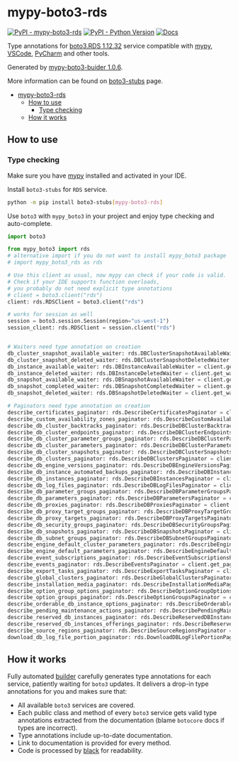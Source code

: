 # mypy-boto3-rds

[![PyPI - mypy-boto3-rds](https://img.shields.io/pypi/v/mypy-boto3-rds.svg?color=blue)](https://pypi.org/project/mypy-boto3-rds)
[![PyPI - Python Version](https://img.shields.io/pypi/pyversions/mypy-boto3-rds.svg?color=blue)](https://pypi.org/project/mypy-boto3-rds)
[![Docs](https://img.shields.io/readthedocs/mypy-boto3-builder.svg?color=blue)](https://mypy-boto3-builder.readthedocs.io/)

Type annotations for
[boto3.RDS 1.12.32](https://boto3.amazonaws.com/v1/documentation/api/1.12.32/reference/services/rds.html#RDS) service
compatible with [mypy](https://github.com/python/mypy), [VSCode](https://code.visualstudio.com/),
[PyCharm](https://www.jetbrains.com/pycharm/) and other tools.

Generated by [mypy-boto3-buider 1.0.6](https://github.com/vemel/mypy_boto3_builder).

More information can be found on [boto3-stubs](https://pypi.org/project/boto3-stubs/) page.

- [mypy-boto3-rds](#mypy-boto3-rds)
  - [How to use](#how-to-use)
    - [Type checking](#type-checking)
  - [How it works](#how-it-works)

## How to use

### Type checking

Make sure you have [mypy](https://github.com/python/mypy) installed and activated in your IDE.

Install `boto3-stubs` for `RDS` service.

```bash
python -m pip install boto3-stubs[mypy-boto3-rds]
```

Use `boto3` with `mypy_boto3` in your project and enjoy type checking and auto-complete.

```python
import boto3

from mypy_boto3 import rds
# alternative import if you do not want to install mypy_boto3 package
# import mypy_boto3_rds as rds

# Use this client as usual, now mypy can check if your code is valid.
# Check if your IDE supports function overloads,
# you probably do not need explicit type annotations
# client = boto3.client("rds")
client: rds.RDSClient = boto3.client("rds")

# works for session as well
session = boto3.session.Session(region="us-west-1")
session_client: rds.RDSClient = session.client("rds")


# Waiters need type annotation on creation
db_cluster_snapshot_available_waiter: rds.DBClusterSnapshotAvailableWaiter = client.get_waiter("db_cluster_snapshot_available")
db_cluster_snapshot_deleted_waiter: rds.DBClusterSnapshotDeletedWaiter = client.get_waiter("db_cluster_snapshot_deleted")
db_instance_available_waiter: rds.DBInstanceAvailableWaiter = client.get_waiter("db_instance_available")
db_instance_deleted_waiter: rds.DBInstanceDeletedWaiter = client.get_waiter("db_instance_deleted")
db_snapshot_available_waiter: rds.DBSnapshotAvailableWaiter = client.get_waiter("db_snapshot_available")
db_snapshot_completed_waiter: rds.DBSnapshotCompletedWaiter = client.get_waiter("db_snapshot_completed")
db_snapshot_deleted_waiter: rds.DBSnapshotDeletedWaiter = client.get_waiter("db_snapshot_deleted")

# Paginators need type annotation on creation
describe_certificates_paginator: rds.DescribeCertificatesPaginator = client.get_paginator("describe_certificates")
describe_custom_availability_zones_paginator: rds.DescribeCustomAvailabilityZonesPaginator = client.get_paginator("describe_custom_availability_zones")
describe_db_cluster_backtracks_paginator: rds.DescribeDBClusterBacktracksPaginator = client.get_paginator("describe_db_cluster_backtracks")
describe_db_cluster_endpoints_paginator: rds.DescribeDBClusterEndpointsPaginator = client.get_paginator("describe_db_cluster_endpoints")
describe_db_cluster_parameter_groups_paginator: rds.DescribeDBClusterParameterGroupsPaginator = client.get_paginator("describe_db_cluster_parameter_groups")
describe_db_cluster_parameters_paginator: rds.DescribeDBClusterParametersPaginator = client.get_paginator("describe_db_cluster_parameters")
describe_db_cluster_snapshots_paginator: rds.DescribeDBClusterSnapshotsPaginator = client.get_paginator("describe_db_cluster_snapshots")
describe_db_clusters_paginator: rds.DescribeDBClustersPaginator = client.get_paginator("describe_db_clusters")
describe_db_engine_versions_paginator: rds.DescribeDBEngineVersionsPaginator = client.get_paginator("describe_db_engine_versions")
describe_db_instance_automated_backups_paginator: rds.DescribeDBInstanceAutomatedBackupsPaginator = client.get_paginator("describe_db_instance_automated_backups")
describe_db_instances_paginator: rds.DescribeDBInstancesPaginator = client.get_paginator("describe_db_instances")
describe_db_log_files_paginator: rds.DescribeDBLogFilesPaginator = client.get_paginator("describe_db_log_files")
describe_db_parameter_groups_paginator: rds.DescribeDBParameterGroupsPaginator = client.get_paginator("describe_db_parameter_groups")
describe_db_parameters_paginator: rds.DescribeDBParametersPaginator = client.get_paginator("describe_db_parameters")
describe_db_proxies_paginator: rds.DescribeDBProxiesPaginator = client.get_paginator("describe_db_proxies")
describe_db_proxy_target_groups_paginator: rds.DescribeDBProxyTargetGroupsPaginator = client.get_paginator("describe_db_proxy_target_groups")
describe_db_proxy_targets_paginator: rds.DescribeDBProxyTargetsPaginator = client.get_paginator("describe_db_proxy_targets")
describe_db_security_groups_paginator: rds.DescribeDBSecurityGroupsPaginator = client.get_paginator("describe_db_security_groups")
describe_db_snapshots_paginator: rds.DescribeDBSnapshotsPaginator = client.get_paginator("describe_db_snapshots")
describe_db_subnet_groups_paginator: rds.DescribeDBSubnetGroupsPaginator = client.get_paginator("describe_db_subnet_groups")
describe_engine_default_cluster_parameters_paginator: rds.DescribeEngineDefaultClusterParametersPaginator = client.get_paginator("describe_engine_default_cluster_parameters")
describe_engine_default_parameters_paginator: rds.DescribeEngineDefaultParametersPaginator = client.get_paginator("describe_engine_default_parameters")
describe_event_subscriptions_paginator: rds.DescribeEventSubscriptionsPaginator = client.get_paginator("describe_event_subscriptions")
describe_events_paginator: rds.DescribeEventsPaginator = client.get_paginator("describe_events")
describe_export_tasks_paginator: rds.DescribeExportTasksPaginator = client.get_paginator("describe_export_tasks")
describe_global_clusters_paginator: rds.DescribeGlobalClustersPaginator = client.get_paginator("describe_global_clusters")
describe_installation_media_paginator: rds.DescribeInstallationMediaPaginator = client.get_paginator("describe_installation_media")
describe_option_group_options_paginator: rds.DescribeOptionGroupOptionsPaginator = client.get_paginator("describe_option_group_options")
describe_option_groups_paginator: rds.DescribeOptionGroupsPaginator = client.get_paginator("describe_option_groups")
describe_orderable_db_instance_options_paginator: rds.DescribeOrderableDBInstanceOptionsPaginator = client.get_paginator("describe_orderable_db_instance_options")
describe_pending_maintenance_actions_paginator: rds.DescribePendingMaintenanceActionsPaginator = client.get_paginator("describe_pending_maintenance_actions")
describe_reserved_db_instances_paginator: rds.DescribeReservedDBInstancesPaginator = client.get_paginator("describe_reserved_db_instances")
describe_reserved_db_instances_offerings_paginator: rds.DescribeReservedDBInstancesOfferingsPaginator = client.get_paginator("describe_reserved_db_instances_offerings")
describe_source_regions_paginator: rds.DescribeSourceRegionsPaginator = client.get_paginator("describe_source_regions")
download_db_log_file_portion_paginator: rds.DownloadDBLogFilePortionPaginator = client.get_paginator("download_db_log_file_portion")
```

## How it works

Fully automated [builder](https://github.com/vemel/mypy_boto3_builder) carefully generates
type annotations for each service, patiently waiting for `boto3` updates. It delivers
a drop-in type annotations for you and makes sure that:

- All available `boto3` services are covered.
- Each public class and method of every `boto3` service gets valid type annotations
  extracted from the documentation (blame `botocore` docs if types are incorrect).
- Type annotations include up-to-date documentation.
- Link to documentation is provided for every method.
- Code is processed by [black](https://github.com/psf/black) for readability.